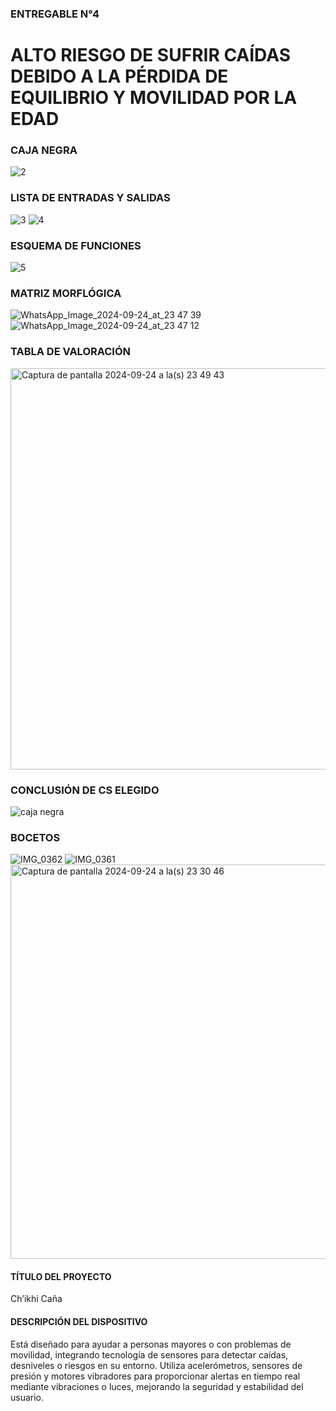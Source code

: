 ### ENTREGABLE N°4
# ALTO RIESGO DE SUFRIR CAÍDAS DEBIDO A LA PÉRDIDA DE EQUILIBRIO Y MOVILIDAD POR LA EDAD

### CAJA NEGRA

![2](https://github.com/user-attachments/assets/b834cbe8-0583-45c8-94d0-eedfac80dab8)

### LISTA DE ENTRADAS Y SALIDAS 
![3](https://github.com/user-attachments/assets/055fcc0b-eeb9-4cb4-8ace-b2ac3b17e0b5)
![4](https://github.com/user-attachments/assets/1458c695-8373-4a3e-aa34-38fa4efc1b2a)

### ESQUEMA DE FUNCIONES
![5](https://github.com/user-attachments/assets/d767d819-17ad-4497-abd8-816b4dbf96b1)

### MATRIZ MORFLÓGICA
![WhatsApp_Image_2024-09-24_at_23 47 39](https://github.com/user-attachments/assets/cc816ce4-3247-44ed-898f-c27f15195575)
![WhatsApp_Image_2024-09-24_at_23 47 12](https://github.com/user-attachments/assets/f7cbb5e0-a38f-48fb-a5bb-c5045dda4a47)


### TABLA DE VALORACIÓN 
<img width="642" alt="Captura de pantalla 2024-09-24 a la(s) 23 49 43" src="https://github.com/user-attachments/assets/20280e0e-beea-4be3-91eb-586570407e11">

### CONCLUSIÓN DE CS ELEGIDO 
![caja negra](https://github.com/user-attachments/assets/cb0ca864-6494-4e13-860f-4dcda2de6d65)

### BOCETOS

![IMG_0362](https://github.com/user-attachments/assets/aa914308-99a4-4596-b078-e3769f9fb859)
![IMG_0361](https://github.com/user-attachments/assets/307e383c-42c6-49c6-aeb5-bcbeba1a7e5a)
<img width="631" alt="Captura de pantalla 2024-09-24 a la(s) 23 30 46" src="https://github.com/user-attachments/assets/8a66d8f1-a105-4997-be0d-1ea3ab14e65e">

#### TÍTULO DEL PROYECTO 
Ch’ikhi Caña

#### DESCRIPCIÓN DEL DISPOSITIVO
Está diseñado para ayudar a personas mayores o con problemas de movilidad, integrando tecnología de sensores para detectar caídas, desniveles o riesgos en su entorno. Utiliza acelerómetros, sensores de presión y motores vibradores para proporcionar alertas en tiempo real mediante vibraciones o luces, mejorando la seguridad y estabilidad del usuario.


